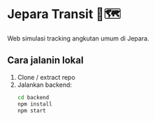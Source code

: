 # Jepara Transit 🚐🗺️

Web simulasi tracking angkutan umum di Jepara.

## Cara jalanin lokal
1. Clone / extract repo
2. Jalankan backend:
   ```bash
   cd backend
   npm install
   npm start
